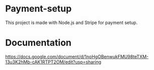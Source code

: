 # Payment-setup
This project is made with Node.js and Stripe for payment setup.

# Documentation
https://docs.google.com/document/d/1noHgOBenwukFMU98teTXM-13u3K2hMb-cAK1RTPT2OM/edit?usp=sharing